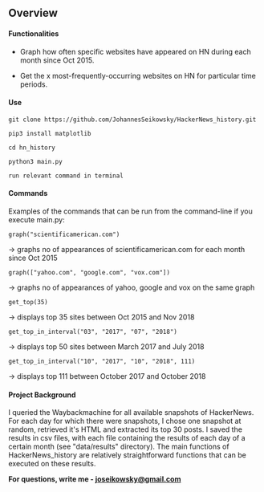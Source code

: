 ## Overview

#### Functionalities
- Graph how often specific websites have appeared on HN during each month since Oct 2015.

- Get the x most-frequently-occurring websites on HN for particular time periods.


#### Use
`git clone https://github.com/JohannesSeikowsky/HackerNews_history.git`

`pip3 install matplotlib`

`cd hn_history`

`python3 main.py`

`run relevant command in terminal`


#### Commands
Examples of the commands that can be run from the command-line if you execute main.py:

`graph("scientificamerican.com")`

-> graphs no of appearances of scientificamerican.com for each month since Oct 2015

`graph(["yahoo.com", "google.com", "vox.com"])`

-> graphs no of appearances of yahoo, google and vox on the same graph

`get_top(35)`

-> displays top 35 sites between Oct 2015 and Nov 2018

`get_top_in_interval("03", "2017", "07", "2018")`

-> displays top 50 sites between March 2017 and July 2018

`get_top_in_interval("10", "2017", "10", "2018", 111)`

-> displays top 111 between October 2017 and October 2018


#### Project Background
I queried the Waybackmachine for all available snapshots of HackerNews.
For each day for which there were snapshots, I chose one snapshot at random, 
retrieved it's HTML and extracted its top 30 posts. I saved the results in csv files,
with each file containing the results of each day of a certain month (see "data/results" directory). 
The main functions of HackerNews_history are relatively straightforward functions that can be executed on these results.

**For questions, write me - joseikowsky@gmail.com**
